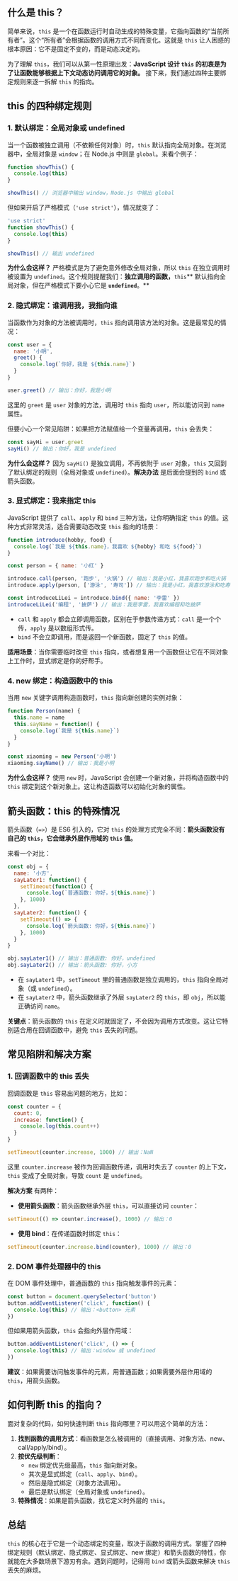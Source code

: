 ## 什么是 this？
简单来说，`this` 是一个在函数运行时自动生成的特殊变量，它指向函数的“当前所有者”。这个“所有者”会根据函数的调用方式不同而变化。这就是 `this` 让人困惑的根本原因：它不是固定不变的，而是动态决定的。

为了理解 `this`，我们可以从第一性原理出发：**JavaScript 设计 **`this`** 的初衷是为了让函数能够根据上下文动态访问调用它的对象。** 接下来，我们通过四种主要绑定规则来逐一拆解 `this` 的指向。

## this 的四种绑定规则
### 1. 默认绑定：全局对象或 undefined
当一个函数被独立调用（不依赖任何对象）时，`this` 默认指向全局对象。在浏览器中，全局对象是 `window`；在 Node.js 中则是 `global`。来看个例子：

```javascript
function showThis() {
  console.log(this)
}

showThis() // 浏览器中输出 window，Node.js 中输出 global
```

但如果开启了严格模式（`'use strict'`），情况就变了：

```javascript
'use strict'
function showThis() {
  console.log(this)
}

showThis() // 输出 undefined
```

**为什么会这样？** 严格模式是为了避免意外修改全局对象，所以 `this` 在独立调用时被设置为 `undefined`。这个规则提醒我们：**独立调用的函数，**`this`** 默认指向全局对象，但在严格模式下要小心它是 **`undefined`**。**

### 2. 隐式绑定：谁调用我，我指向谁
当函数作为对象的方法被调用时，`this` 指向调用该方法的对象。这是最常见的情况：

```javascript
const user = {
  name: '小明',
  greet() {
    console.log(`你好，我是 ${this.name}`)
  }
}

user.greet() // 输出：你好，我是小明
```

这里的 `greet` 是 `user` 对象的方法，调用时 `this` 指向 `user`，所以能访问到 `name` 属性。

但要小心一个常见陷阱：如果把方法赋值给一个变量再调用，`this` 会丢失：

```javascript
const sayHi = user.greet
sayHi() // 输出：你好，我是 undefined
```

**为什么会这样？** 因为 `sayHi()` 是独立调用，不再依附于 `user` 对象，`this` 又回到了默认绑定的规则（全局对象或 `undefined`）。**解决办法** 是后面会提到的 `bind` 或箭头函数。

### 3. 显式绑定：我来指定 this
JavaScript 提供了 `call`、`apply` 和 `bind` 三种方法，让你明确指定 `this` 的值。这种方式非常灵活，适合需要动态改变 `this` 指向的场景：

```javascript
function introduce(hobby, food) {
  console.log(`我是 ${this.name}，我喜欢 ${hobby} 和吃 ${food}`)
}

const person = { name: '小红' }

introduce.call(person, '跑步', '火锅') // 输出：我是小红，我喜欢跑步和吃火锅
introduce.apply(person, ['游泳', '寿司']) // 输出：我是小红，我喜欢游泳和吃寿司

const introduceLiLei = introduce.bind({ name: '李雷' })
introduceLiLei('编程', '披萨') // 输出：我是李雷，我喜欢编程和吃披萨
```

+ `call` 和 `apply` 都会立即调用函数，区别在于参数传递方式：`call` 是一个个传，`apply` 是以数组形式传。
+ `bind` 不会立即调用，而是返回一个新函数，固定了 `this` 的值。

**适用场景**：当你需要临时改变 `this` 指向，或者想复用一个函数但让它在不同对象上工作时，显式绑定是你的好帮手。

### 4. new 绑定：构造函数中的 this
当用 `new` 关键字调用构造函数时，`this` 指向新创建的实例对象：

```javascript
function Person(name) {
  this.name = name
  this.sayName = function() {
    console.log(`我是 ${this.name}`)
  }
}

const xiaoming = new Person('小明')
xiaoming.sayName() // 输出：我是小明
```

**为什么会这样？** 使用 `new` 时，JavaScript 会创建一个新对象，并将构造函数中的 `this` 绑定到这个新对象上。这让构造函数可以初始化对象的属性。

## 箭头函数：this 的特殊情况
箭头函数（`=>`）是 ES6 引入的，它对 `this` 的处理方式完全不同：**箭头函数没有自己的 **`this`**，它会继承外层作用域的 **`this`** 值。**

来看一个对比：

```javascript
const obj = {
  name: '小方',
  sayLater1: function() {
    setTimeout(function() {
      console.log(`普通函数: 你好，${this.name}`)
    }, 1000)
  },
  sayLater2: function() {
    setTimeout(() => {
      console.log(`箭头函数: 你好，${this.name}`)
    }, 1000)
  }
}

obj.sayLater1() // 输出：普通函数: 你好，undefined
obj.sayLater2() // 输出：箭头函数: 你好，小方
```

+ 在 `sayLater1` 中，`setTimeout` 里的普通函数是独立调用的，`this` 指向全局对象（或 `undefined`）。
+ 在 `sayLater2` 中，箭头函数继承了外层 `sayLater2` 的 `this`，即 `obj`，所以能正确访问 `name`。

**关键点**：箭头函数的 `this` 在定义时就固定了，不会因为调用方式改变。这让它特别适合用在回调函数中，避免 `this` 丢失的问题。

## 常见陷阱和解决方案
### 1. 回调函数中的 this 丢失
回调函数是 `this` 容易出问题的地方，比如：

```javascript
const counter = {
  count: 0,
  increase: function() {
    console.log(this.count++)
  }
}

setTimeout(counter.increase, 1000) // 输出：NaN
```

这里 `counter.increase` 被作为回调函数传递，调用时失去了 `counter` 的上下文，`this` 变成了全局对象，导致 `count` 是 `undefined`。

**解决方案** 有两种：

+ **使用箭头函数**：箭头函数继承外层 `this`，可以直接访问 `counter`：

```javascript
setTimeout(() => counter.increase(), 1000) // 输出：0
```

+ **使用 bind**：在传递函数时绑定 `this`：

```javascript
setTimeout(counter.increase.bind(counter), 1000) // 输出：0
```

### 2. DOM 事件处理器中的 this
在 DOM 事件处理中，普通函数的 `this` 指向触发事件的元素：

```javascript
const button = document.querySelector('button')
button.addEventListener('click', function() {
  console.log(this) // 输出：<button> 元素
})
```

但如果用箭头函数，`this` 会指向外层作用域：

```javascript
button.addEventListener('click', () => {
  console.log(this) // 输出：window 或 undefined
})
```

**建议**：如果需要访问触发事件的元素，用普通函数；如果需要外层作用域的 `this`，用箭头函数。

## 如何判断 this 的指向？
面对复杂的代码，如何快速判断 `this` 指向哪里？可以用这个简单的方法：

1. **找到函数的调用方式**：看函数是怎么被调用的（直接调用、对象方法、new、call/apply/bind）。
2. **按优先级判断**：
    - `new` 绑定优先级最高，`this` 指向新对象。
    - 其次是显式绑定（`call`、`apply`、`bind`）。
    - 然后是隐式绑定（对象方法调用）。
    - 最后是默认绑定（全局对象或 `undefined`）。
3. **特殊情况**：如果是箭头函数，找它定义时外层的 `this`。

## 总结
`this` 的核心在于它是一个动态绑定的变量，取决于函数的调用方式。掌握了四种绑定规则（默认绑定、隐式绑定、显式绑定、new 绑定）和箭头函数的特性，你就能在大多数场景下游刃有余。遇到问题时，记得用 `bind` 或箭头函数来解决 `this` 丢失的麻烦。

